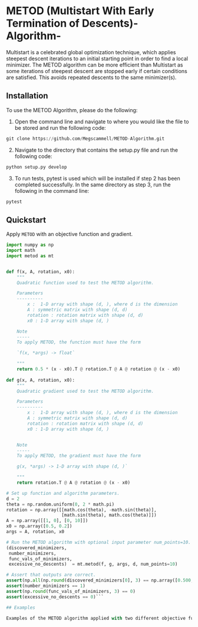 # METOD (Multistart With Early Termination of Descents)-Algorithm-
Multistart is a celebrated global optimization technique, which applies steepest descent iterations to an initial starting point in order to find a local minimizer. The METOD algorithm can be more efficient than Multistart as some iterations of steepest descent are stopped early if certain conditions are satisfied. This avoids repeated descents to the same minimizer(s). 

## Installation
To use the METOD Algorithm, please do the following:

1) Open the command line and navigate to where you would like the file to be stored and run the following code:
```python
git clone https://github.com/Megscammell/METOD-Algorithm.git
```
2) Navigate to the directory that contains the setup.py file and run the following code:
```python
python setup.py develop
```
3) To run tests, pytest is used which will be installed if step 2 has been completed successfully. In the same directory as step 3, run the following in the command line:
```python
pytest
```

## Quickstart
Apply ```METOD``` with an objective function and gradient.

```python
import numpy as np
import math
import metod as mt


def f(x, A, rotation, x0):
    """
    Quadratic function used to test the METOD algorithm.

    Parameters
    ----------
        x :  1-D array with shape (d, ), where d is the dimension
        A : symmetric matrix with shape (d, d)
        rotation : rotation matrix with shape (d, d)
        x0 : 1-D array with shape (d, )

    Note
    -----
    To apply METOD, the function must have the form

    `f(x, *args) -> float`

    """
    return 0.5 * (x - x0).T @ rotation.T @ A @ rotation @ (x - x0)
    
def g(x, A, rotation, x0):
    """
    Quadratic gradient used to test the METOD algorithm.

    Parameters
    ----------
        x :  1-D array with shape (d, ), where d is the dimension
        A : symmetric matrix with shape (d, d)
        rotation : rotation matrix with shape (d, d)
        x0 : 1-D array with shape (d, )


    Note
    -----
    To apply METOD, the gradient must have the form

    g(x, *args) -> 1-D array with shape (d, )`

    """
    return rotation.T @ A @ rotation @ (x - x0)

# Set up function and algorithm parameters.
d = 2
theta = np.random.uniform(0, 2 * math.pi)
rotation = np.array([[math.cos(theta), -math.sin(theta)],
                     [math.sin(theta), math.cos(theta)]])
A = np.array([[1, 0], [0, 10]])
x0 = np.array([0.5, 0.2])
args = A, rotation, x0

# Run the METOD algorithm with optional input parameter num_points=10.
(discovered_minimizers,
 number_minimizers,
 func_vals_of_minimizers,
 excessive_no_descents)  = mt.metod(f, g, args, d, num_points=10)

# Assert that outputs are correct.
assert(np.all(np.round(discovered_minimizers[0], 3) == np.array([0.500,0.200])))
assert(number_minimizers == 1)
assert(np.round(func_vals_of_minimizers, 3) == 0)
assert(excessive_no_descents == 0)```

## Examples

Examples of the METOD algorithm applied with two different objective functions are available as Jupyter notebooks and Python scripts. All examples can be found in \href{https://github.com/Megscammell/METOD-Algorithm/tree/master/Examples}{https://github.com/Megscammell/METOD-Algorithm/Examples}. Jupyter notebook examples provide a user friendly interface, with details on running the METOD algorithm for two different objective functions. All examples have an intuitive layout and structure, which can be easily followed. 
